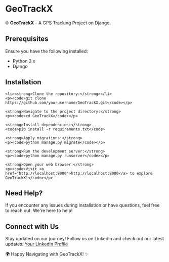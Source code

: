 <!DOCTYPE html>
<html>

<head>
  <title>GeoTrackX - GPS Tracking Project</title>
</head>

<body>

  <h1>GeoTrackX</h1>

  <p>🌐 <strong>GeoTrackX</strong> - A GPS Tracking Project on Django.</p>

  <h2>Prerequisites</h2>
  <p>Ensure you have the following installed:</p>
  <ul>
    <li>Python 3.x</li>
    <li>Django</li>
    <!-- Add other dependencies if any -->
  </ul>


  <h2>Installation</h2>
  
    <li><strong>Clone the repository:</strong></li>
    <p><code>git clone https://github.com/yourusername/GeoTrackX.git</code></p>

    <strong>Navigate to the project directory:</strong>
    <p><code>cd GeoTrackX</code></p>

    <strong>Install dependencies:</strong>
    <code>pip install -r requirements.txt</code>

    <strong>Apply migrations:</strong>
    <p><code>python manage.py migrate</code></p>

    <strong>Run the development server:</strong>
    <p><code>python manage.py runserver</code></p>

    <strong>Open your web browser:</strong>
    <p><code>Visit <a href="http://localhost:8000">http://localhost:8000</a> to explore GeoTrackX!</code></p>
  
  <h2>Need Help?</h2>
  <p>If you encounter any issues during installation or have questions, feel free to reach out. We're here to help!</p>

  <h2>Connect with Us</h2>
  <p>Stay updated on our journey! Follow us on LinkedIn and check out our latest updates: <a
      href="https://www.linkedin.com/in/yourprofile/">Your LinkedIn Profile</a></p>

  <p>🌍 Happy Navigating with GeoTrackX! ✨</p>

</body>

</html>
